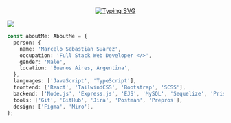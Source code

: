 <div align="center">
  <a href=""><img src="https://readme-typing-svg.demolab.com?font=Redressed&size=30&pause=1000&center=true&vCenter=true&random=false&width=435&lines=Hi%2C+I'm+Rysted%2C+a+web+developer" alt="Typing SVG" /></a>
</div>

![](https://komarev.com/ghpvc/?username=Rysted&color=blueviolet&label=PROFILE+VIEWS)

```typescript
const aboutMe: AboutMe = {
  person: {
    name: 'Marcelo Sebastian Suarez',
    occupation: 'Full Stack Web Developer </>',
    gender: 'Male',
    location: 'Buenos Aires, Argentina',
  },
  languages: ['JavaScript', 'TypeScript'],
  frontend: ['React', 'TailwindCSS', 'Bootstrap', 'SCSS'],
  backend: ['Node.js', 'Express.js', 'EJS', 'MySQL', 'Sequelize', 'Prisma'],
  tools: ['Git', 'GitHub', 'Jira', 'Postman', 'Prepros'],
  design: ['Figma', 'Miro'],
};
```

